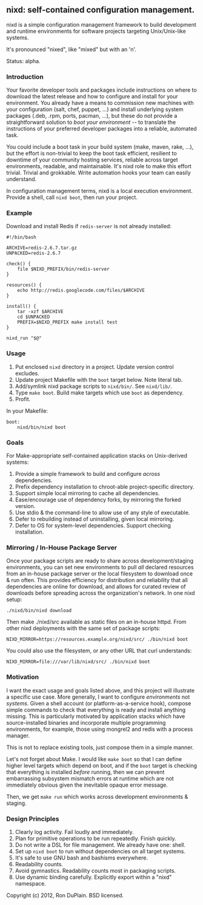 nixd: self-contained configuration management.
----------------------------------------------

nixd is a simple configuration management framework to build development and
runtime environments for software projects targeting Unix/Unix-like systems.

It's pronounced "nixed", like "mixed" but with an 'n'.

Status: alpha.


### Introduction

Your favorite developer tools and packages include instructions on where to
download the latest release and how to configure and install for your
environment. You already have a means to commission new machines with your
configuration (salt, chef, puppet, ...) and install underlying system packages
(.deb, .rpm, ports, pacman, ...), but these do not provide a straightforward
solution to *boot your environment* -- to translate the instructions of your
preferred developer packages into a reliable, automated task.

You could include a boot task in your build system (make, maven, rake, ...),
but the effort is non-trivial to keep the boot task efficient, resilient to
downtime of your community hosting services, reliable across target
environments, readable, and maintainable. It's nixd role to make this effort
trivial. Trivial and grokkable. Write automation hooks your team can easily
understand.

In configuration management terms, nixd is a local execution
environment. Provide a shell, call `nixd boot`, then run your project.


### Example

Download and install Redis if `redis-server` is not already installed:

    #!/bin/bash

    ARCHIVE=redis-2.6.7.tar.gz
    UNPACKED=redis-2.6.7

    check() {
        file $NIXD_PREFIX/bin/redis-server
    }

    resources() {
        echo http://redis.googlecode.com/files/$ARCHIVE
    }

    install() {
        tar -xzf $ARCHIVE
        cd $UNPACKED
        PREFIX=$NIXD_PREFIX make install test
    }

    nixd_run "$@"


### Usage

1. Put enclosed `nixd` directory in a project. Update version control excludes.
2. Update project Makefile with the `boot` target below. Note literal tab.
3. Add/symlink nixd package scripts to `nixd/bin/`. See `nixd/lib/`.
4. Type `make boot`. Build make targets which use `boot` as dependency.
5. Profit.

In your Makefile:

    boot:
    	nixd/bin/nixd boot


### Goals

For Make-appropriate self-contained application stacks on Unix-derived systems:

1. Provide a simple framework to build and configure *across* dependencies.
2. Prefix dependency installation to chroot-able project-specific directory.
3. Support simple local mirroring to cache all dependencies.
4. Ease/encourage use of dependency forks, by mirroring the forked version.
5. Use stdio & the command-line to allow use of any style of executable.
6. Defer to rebuilding instead of uninstalling, given local mirroring.
7. Defer to OS for system-level dependencies. Support checking installation.


### Mirroring / In-House Package Server

Once your package scripts are ready to share across development/staging
environments, you can set new environments to pull *all* declared resources
from an in-house package server or the local filesystem to download once & run
often. This provides efficiency for distribution and reliability that all
dependencies are online for download, and allows for curated review of
downloads before spreading across the organization's network. In one nixd
setup:

    ./nixd/bin/nixd download

Then make ./nixd/src available as static files on an in-house httpd. From other
nixd deployments with the same set of package scripts:

    NIXD_MIRROR=https://resources.example.org/nixd/src/ ./bin/nixd boot

You could also use the filesystem, or any other URL that curl understands:

    NIXD_MIRROR=file:///var/lib/nixd/src/ ./bin/nixd boot


### Motivation

I want the exact usage and goals listed above, and this project will illustrate
a specific use case. More generally, I want to configure *environments* not
*systems*. Given a shell account (or platform-as-a-service hook), compose
simple commands to check that everything is ready and install anything
missing. This is particularly motivated by application stacks which have
source-installed binaries and incorporate multiple programming environments,
for example, those using mongrel2 and redis with a process manager.

This is not to replace existing tools, just compose them in a simple manner.

Let's not forget about Make. I would like `make boot` so that I can define
higher level targets which depend on boot, and if the `boot` target is checking
that everything is installed *before* running, then we can prevent embarrassing
subsystem mismatch errors at runtime which are not immediately obvious given
the inevitable opaque error message.

Then, we get `make run` which works across development environments & staging.


### Design Principles

1. Clearly log activity. Fail loudly and immediately.
2. Plan for primitive operations to be run repeatedly. Finish quickly.
3. Do not write a DSL for file management. We already have one: shell.
4. Set up `nixd boot` to run without dependencies on all target systems.
5. It's safe to use GNU bash and bashisms everywhere.
6. Readability counts.
7. Avoid gymnastics. Readability counts most in packaging scripts.
8. Use dynamic binding carefully. Explicitly export within a "nixd" namespace.


Copyright (c) 2012, Ron DuPlain. BSD licensed.
